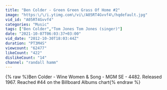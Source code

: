 ```yaml
---
title: "Ben Colder - Green Green Grass Of Home #2"
image: "https:\/\/i.ytimg.com\/vi\/A05RT4Gvvf4\/hqdefault.jpg"
vid_id: "A05RT4Gvvf4"
categories: "Music"
tags: ["Ben Colder","Tom Jones Tom Jones (singer)"]
date: "2021-10-07T06:03:37+03:00"
vid_date: "2012-10-30T18:03:44Z"
duration: "PT3M4S"
viewcount: "62477"
likeCount: "422"
dislikeCount: "14"
channel: "randall hamm"
---
```

{% raw %}Ben Colder - Wine Women &amp; Song - MGM SE - 4482. Released 1967. Reached #44 on the Billboard Albums chart{% endraw %}
